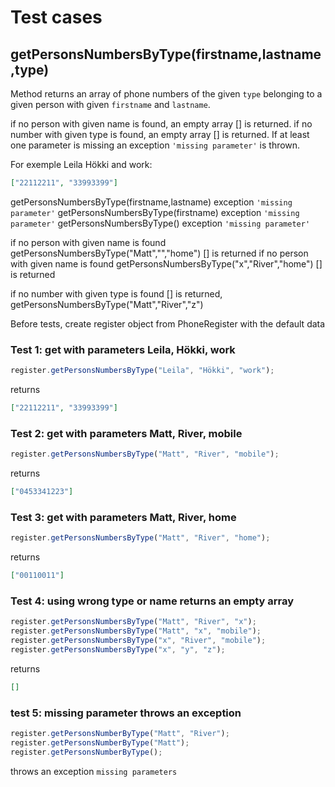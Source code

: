 # Test cases

## **getPersonsNumbersByType(firstname,lastname,type)**

Method returns an array of phone numbers of the given `type` belonging to a given person with given `firstname` and `lastname`.

if no person with given name is found, an empty array [] is returned.
if no number with given type is found, an empty array [] is returned.
If at least one parameter is missing an exception `'missing parameter'` is thrown.

For exemple Leila Hökki and work:

```json
["22112211", "33993399"]
```

getPersonsNumbersByType(firstname,lastname) exception `'missing parameter'`
getPersonsNumbersByType(firstname) exception `'missing parameter'`
getPersonsNumbersByType() exception `'missing parameter'`

if no person with given name is found getPersonsNumbersByType("Matt","","home") [] is returned
if no person with given name is found getPersonsNumbersByType("x","River","home") [] is returned

if no number with given type is found [] is returned, getPersonsNumbersByType("Matt","River","z")

Before tests, create register object from PhoneRegister with the default data

### Test 1: get with parameters Leila, Hökki, work

```js
register.getPersonsNumbersByType("Leila", "Hökki", "work");
```

returns

```json
["22112211", "33993399"]
```

### Test 2: get with parameters Matt, River, mobile

```js
register.getPersonsNumbersByType("Matt", "River", "mobile");
```

returns

```json
["0453341223"]
```

### Test 3: get with parameters Matt, River, home

```js
register.getPersonsNumbersByType("Matt", "River", "home");
```

returns

```json
["00110011"]
```

### Test 4: using wrong type or name returns an empty array

```js
register.getPersonsNumbersByType("Matt", "River", "x");
register.getPersonsNumbersByType("Matt", "x", "mobile");
register.getPersonsNumbersByType("x", "River", "mobile");
register.getPersonsNumbersByType("x", "y", "z");
```

returns

```json
[]
```

### test 5: missing parameter throws an exception

```js
register.getPersonsNumberByType("Matt", "River");
register.getPersonsNumberByType("Matt");
register.getPersonsNumberByType();
```

throws an exception `missing parameters`
